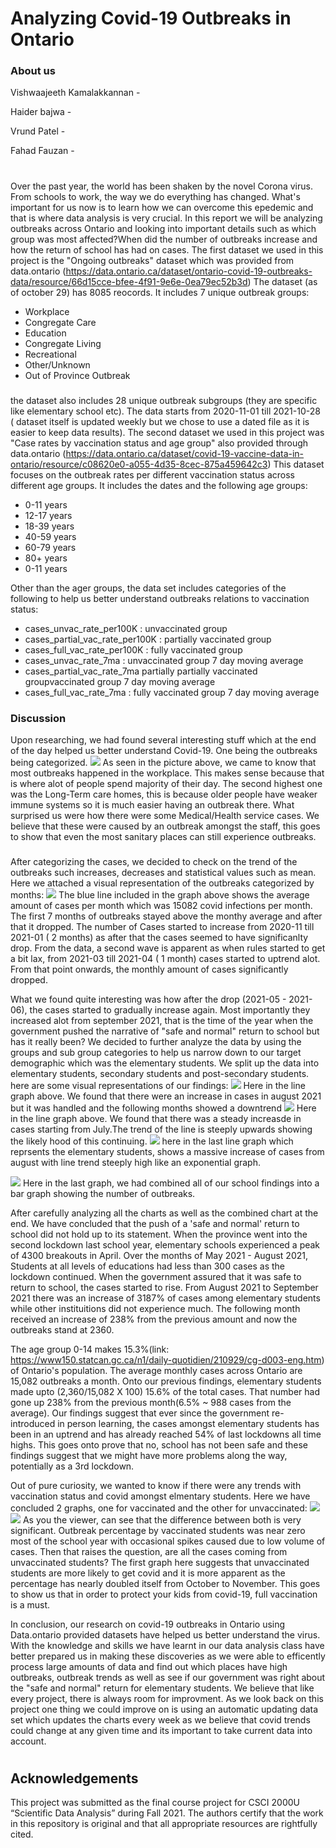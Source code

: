 # Analyzing Covid-19 Outbreaks in Ontario 
### About us
Vishwaajeeth Kamalakkannan - 

Haider bajwa - 

Vrund Patel - 

Fahad Fauzan - 
#
Over the past year, the world has been shaken by the novel Corona virus. From schools to work, the way we do everything has changed. What's important for us now is to learn how we can overcome this epedemic and that is where data analysis is very crucial. In this report we will be analyzing outbreaks across Ontario and looking into important details such as which group was most affected?When did the number of outbreaks increase and how the return of school has had on cases. The first dataset we used in this project is the "Ongoing outbreaks" dataset which was provided from data.ontario (https://data.ontario.ca/dataset/ontario-covid-19-outbreaks-data/resource/66d15cce-bfee-4f91-9e6e-0ea79ec52b3d)
The dataset (as of october 29) has 8085 reocords. It includes 7 unique outbreak groups:
* Workplace
* Congregate Care
* Education  
* Congregate Living
* Recreational
* Other/Unknown
* Out of Province Outbreak
 
###
the dataset also includes 28 unique outbreak subgroups (they are specific like elementary school etc). The data starts from 2020-11-01 till 2021-10-28 ( dataset itself is updated weekly but we chose to use a dated file as it is easier to keep data results). 
The second dataset we used in this project was "Case rates by vaccination status and age group" also provided through data.ontario (https://data.ontario.ca/dataset/covid-19-vaccine-data-in-ontario/resource/c08620e0-a055-4d35-8cec-875a459642c3)
This dataset focuses on the outbreak rates per different vaccination status across different age groups. It includes the dates and the following age groups:
* 0-11 years
* 12-17 years 
* 18-39 years
* 40-59 years
* 60-79 years
* 80+ years
* 0-11 years

Other than the ager groups, the data set includes categories of the following to help us better understand outbreaks relations to vaccination status: 
* cases_unvac_rate_per100K : unvaccinated group
* cases_partial_vac_rate_per100K : partially vaccinated group
* cases_full_vac_rate_per100K : fully vaccinated group
* cases_unvac_rate_7ma : unvaccinated group 7 day moving average
* cases_partial_vac_rate_7ma partially partially vaccinated groupvaccinated group 7 day moving average
* cases_full_vac_rate_7ma : fully vaccinated group 7 day moving average



### Discussion
Upon researching, we had found several interesting stuff which at the end of the day helped us better understand Covid-19. One being the outbreaks being categorized. 
![](Capture.PNG)
As seen in the picture above, we came to know that most outbreaks happened in the workplace. This makes sense because that is where alot of people spend majority of their day. The second highest one was the Long-Term care homes, this is because older people have weaker immune systems so it is much easier having an outbreak there. What surprised us were how there were some Medical/Health service cases. We believe that these were caused by an outbreak amongst the staff, this goes to show that even the most sanitary places can still experience outbreaks.

###
After categorizing the cases, we decided to check on the trend of the outbreaks such increases, decreases and statistical values such as mean. Here we attached a visual representation of the outbreaks categorized by months: 
![](Capture1.PNG)
The blue line included in the graph above shows the average amount of cases per month which was 15082 covid infections per month. The first 7 months of outbreaks stayed above the monthy average and after that it dropped. The number of Cases started to increase from 2020-11 till 2021-01 ( 2 months) as after that the cases seemed to have significanlty drop. From the data, a second wave is apparent as when rules started to get a bit lax, from 2021-03 till 2021-04 ( 1 month) cases started to uptrend alot. From that point onwards, the monthly amount of cases significantly dropped. 

What we found quite interesting was how after the drop (2021-05 - 2021-06), the cases started to gradually increase again. Most importantly they increased alot from september 2021, that is the time of the year when the government pushed the narrative of "safe and normal" return to school but has it really been? We decided to further analyze the data by using the groups and sub group categories to help us narrow down to our target demographic which was the elementary students. We split up the data into elementary students, secondary students and post-secondary students. here are some visual representations of our findings:
![](Capture2.PNG)
Here in the line graph above. We found that there were an increase in cases in august 2021 but it was handled and the following months showed a downtrend
![](Capture3.PNG)
Here in the line graph above. We found that there was a steady increasde in cases starting from July.The trend of the line is steeply upwards showing the likely hood of this continuing.
![](Capture4.PNG)
here in the last line graph which reprsents the elementary students, shows a massive increase of cases from august with line trend steeply high like an exponential graph.

![](Capture5.PNG)
Here in the last graph, we had combined all of our school findings into a bar graph showing the number of outbreaks.

After carefully analyzing all the charts as well as the combined chart at the end. We have concluded that the push of a 'safe and normal' return to school did not hold up to its statement. When the province went into the second lockdown last school year, elementary schools experienced a peak of 4300 breakouts in April. Over the months of May 2021 - August 2021, Students at all levels of educations had less than 300 cases as the lockdown continued. When the government assured that it was safe to return to school, the cases started to rise. From August 2021 to September 2021 there was an increase of 3187% of cases among elementary students while other instituitions did not experience much. The following month received an increase of 238% from the previous amount and now the outbreaks stand at 2360.

The age group 0-14 makes 15.3%(link: https://www150.statcan.gc.ca/n1/daily-quotidien/210929/cg-d003-eng.htm) of Ontario's population. The average monthly cases across Ontario are 15,082 outbreaks a month. Onto our previous findings, elementary students made upto (2,360/15,082 X 100) 15.6% of the total cases. That number had gone up 238% from the previous month(6.5% ~ 988 cases from the average). Our findings suggest that ever since the government re-introduced in person learning, the cases amongst elementary students has been in an uptrend and has already reached 54% of last lockdowns all time highs. This goes onto prove that no, school has not been safe and these findings suggest that we might have more problems along the way, potentially as a 3rd lockdown.

Out of pure curiosity, we wanted to know if there were any trends with vaccination status and covid amongst elmentary students. Here we have concluded 2 graphs, one for vaccinated and the other for unvaccinated:
![](Capture6.PNG)
![](Capture7.PNG)
As you the viewer, can see that the difference between both is very significant. Outbreak percentage by vaccinated students was near zero most of the school year with occasional spikes caused due to low volume of cases. Then that raises the question, are all the cases coming from unvaccinated students? The first graph here suggests that unvaccinated students are more likely to get covid and it is more apparent as the percentage has nearly doubled itself from October to November. This goes to show us that in order to protect your kids from covid-19, full vaccination is a must.

In conclusion, our research on covid-19 outbreaks in Ontario using Data.ontario provided datasets have helped us better understand the virus. With the knowledge and skills we have learnt in our data analysis class have better prepared us in making these discoveries as we were able to efficently process large amounts of data and find out which places have high outbreaks, outbreak trends as well as see if our government was right about the "safe and normal" return for elementary students. We believe that like every project, there is always room for improvment. As we look back on this project one thing we could improve on is using an automatic updating data set which updates the charts every week as we believe that covid trends could change at any given time and its important to take current data into account.
#





## Acknowledgements
This project was submitted as the final course project for CSCI 2000U “Scientific 
Data Analysis” during Fall 2021. The authors certify that the work in this 
repository is original and that all appropriate resources are rightfully cited.